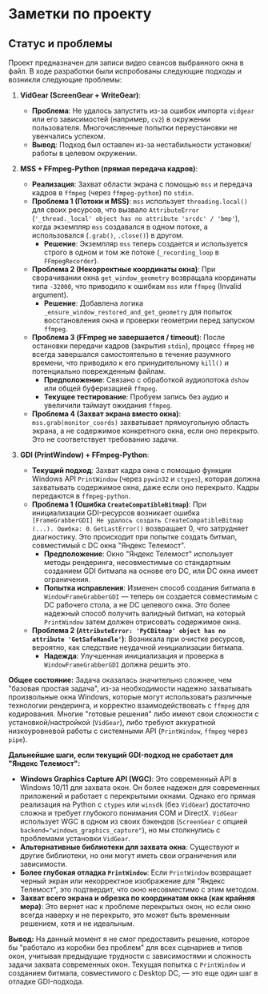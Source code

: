 # Заметки по проекту

## Статус и проблемы

Проект предназначен для записи видео сеансов выбранного окна в файл.
В ходе разработки были испробованы следующие подходы и возникли следующие проблемы:

1.  **VidGear (ScreenGear + WriteGear)**:
    *   **Проблема**: Не удалось запустить из-за ошибок импорта `vidgear` или его зависимостей (например, `cv2`) в окружении пользователя. Многочисленные попытки переустановки не увенчались успехом.
    *   **Вывод**: Подход был оставлен из-за нестабильности установки/работы в целевом окружении.

2.  **MSS + FFmpeg-Python (прямая передача кадров)**:
    *   **Реализация**: Захват области экрана с помощью `mss` и передача кадров в `ffmpeg` (через `ffmpeg-python`) по `stdin`.
    *   **Проблема 1 (Потоки и MSS)**: `mss` использует `threading.local()` для своих ресурсов, что вызвало `AttributeError` (`'_thread._local' object has no attribute 'srcdc' / 'bmp'`), когда экземпляр `mss` создавался в одном потоке, а использовался (`.grab()`, `.close()`) в другом.
        *   **Решение**: Экземпляр `mss` теперь создается и используется строго в одном и том же потоке (`_recording_loop` в `FFmpegRecorder`).
    *   **Проблема 2 (Некорректные координаты окна)**: При сворачивании окна `get_window_geometry` возвращала координаты типа `-32000`, что приводило к ошибкам `mss` или `ffmpeg` (Invalid argument).
        *   **Решение**: Добавлена логика `_ensure_window_restored_and_get_geometry` для попыток восстановления окна и проверки геометрии перед запуском `ffmpeg`.
    *   **Проблема 3 (FFmpeg не завершается / timeout)**: После остановки передачи кадров (закрытия `stdin`), процесс `ffmpeg` не всегда завершался самостоятельно в течение разумного времени, что приводило к его принудительному `kill()` и потенциально поврежденным файлам.
        *   **Предположение**: Связано с обработкой аудиопотока `dshow` или общей буферизацией `ffmpeg`.
        *   **Текущее тестирование**: Пробуем запись без аудио и увеличили таймаут ожидания `ffmpeg`.
    *   **Проблема 4 (Захват экрана вместо окна)**: `mss.grab(monitor_coords)` захватывает прямоугольную область экрана, а не содержимое конкретного окна, если оно перекрыто. Это не соответствует требованию задачи.

3.  **GDI (PrintWindow) + FFmpeg-Python**:
    *   **Текущий подход**: Захват кадра окна с помощью функции Windows API `PrintWindow` (через `pywin32` и `ctypes`), которая должна захватывать содержимое окна, даже если оно перекрыто. Кадры передаются в `ffmpeg-python`.
    *   **Проблема 1 (Ошибка `CreateCompatibleBitmap`)**: При инициализации GDI-ресурсов возникает ошибка `[FrameGrabberGDI] Не удалось создать CreateCompatibleBitmap (...). Ошибка: 0`. `GetLastError()` возвращает 0, что затрудняет диагностику. Это происходит при попытке создать битмап, совместимый с DC окна "Яндекс Телемост".
        *   **Предположение**: Окно "Яндекс Телемост" использует методы рендеринга, несовместимые со стандартным созданием GDI битмапа на основе его DC, или DC окна имеет ограничения.
        *   **Попытка исправления**: Изменен способ создания битмапа в `WindowFrameGrabberGDI` — теперь он создается совместимым с DC рабочего стола, а не DC целевого окна. Это более надежный способ получить валидный битмап, на который `PrintWindow` затем должен отрисовать содержимое окна.
    *   **Проблема 2 (`AttributeError: 'PyCBitmap' object has no attribute 'GetSafeHandle'`)**: Возникала при очистке ресурсов, вероятно, как следствие неудачной инициализации битмапа.
        *   **Надежда**: Улучшенная инициализация и проверка в `WindowFrameGrabberGDI` должна решить это.

**Общее состояние:**
Задача оказалась значительно сложнее, чем "базовая простая задача", из-за необходимости надежно захватывать произвольные окна Windows, которые могут использовать различные технологии рендеринга, и корректно взаимодействовать с `ffmpeg` для кодирования. Многие "готовые решения" либо имеют свои сложности с установкой/настройкой (`VidGear`), либо требуют аккуратной низкоуровневой работы с системными API (`PrintWindow`, `ffmpeg` через `pipe`).

**Дальнейшие шаги, если текущий GDI-подход не сработает для "Яндекс Телемост":**

*   **Windows Graphics Capture API (WGC)**: Это современный API в Windows 10/11 для захвата окон. Он более надежен для современных приложений и работает с перекрытыми окнами. Однако его прямая реализация на Python с `ctypes` или `winsdk` (без `VidGear`) достаточно сложна и требует глубокого понимания COM и DirectX. `VidGear` использует WGC в одном из своих бэкендов (`ScreenGear` с опцией `backend="windows_graphics_capture"`), но мы столкнулись с проблемами установки `VidGear`.
*   **Альтернативные библиотеки для захвата окна**: Существуют и другие библиотеки, но они могут иметь свои ограничения или зависимости.
*   **Более глубокая отладка `PrintWindow`**: Если `PrintWindow` возвращает черный экран или некорректное изображение для "Яндекс Телемост", это подтвердит, что окно несовместимо с этим методом.
*   **Захват всего экрана и обрезка по координатам окна (как крайняя мера)**: Это вернет нас к проблеме перекрытых окон, но если окно всегда наверху и не перекрыто, это может быть временным решением, хотя и не идеальным.

**Вывод:**
На данный момент я не смог предоставить решение, которое бы "работало из коробки без проблем" для всех сценариев и типов окон, учитывая предыдущие трудности с зависимостями и сложность задачи захвата современных окон. Текущая попытка с `PrintWindow` и созданием битмапа, совместимого с Desktop DC, — это еще один шаг в отладке GDI-подхода.